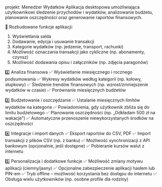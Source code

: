 projekt: Menedżer Wydatków
Aplikacja desktopowa umożliwiająca użytkownikowi śledzenie przychodów i wydatków, analizowanie budżetu, planowanie oszczędności oraz generowanie raportów finansowych.

🔹 Rozbudowane funkcje aplikacji:

1. Wyświetlania salda
2. Dodawanie, edycja i usuwanie transakcji
3. Kategorie wydatków (np. jedzenie, transport, rachunki)
4. Możliwość oznaczania transakcji jako cykliczne (np. abonamenty, czynsz)
5. Możliwość dodawania opisu i załączników (np. zdjęcia paragonów)

2️⃣ Analiza finansowa
✅ Wyświetlanie miesięcznego i rocznego podsumowania
✅ Wykresy wydatków według kategorii (np. kołowy, słupkowy)
✅ Śledzenie trendów finansowych (np. wzrost/zmniejszenie wydatków w czasie)
✅ Porównanie miesięcznych budżetów

3️⃣ Budżetowanie i oszczędzanie
✅ Ustalanie miesięcznych limitów wydatków na kategorie
✅ Powiadomienia, gdy użytkownik zbliża się do limitu budżetowego
✅ Planowanie oszczędności (np. „Odkładam 500 zł na wakacje”)
✅ Automatyczne przenoszenie niewykorzystanych środków na oszczędności

4️⃣ Integracje i import danych
✅ Eksport raportów do CSV, PDF
✅ Import transakcji z plików CSV (np. z banku)
✅ Możliwość synchronizacji z API bankowym (opcjonalnie, jeśli dostępne)
✅ Pobieranie kursów walut z internetu

5️⃣ Personalizacja i dodatkowe funkcje
✅ Możliwość zmiany motywu aplikacji (ciemny/jasny)
✅ Opcjonalne zabezpieczenie aplikacji hasłem lub PIN-em
✅ Tryb offline – możliwość korzystania bez dostępu do internetu
✅ Obsługa wielu użytkowników (np. osobne profile dla rodziny)
